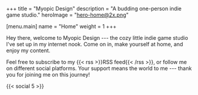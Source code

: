 +++
title = "Myopic Design"
description = "A budding one-person indie game studio."
heroImage = "hero-home@2x.png"

[menu.main]
name = "Home"
weight = 1
+++

Hey there, welcome to Myopic Design --- the cozy little indie game studio I've set up in my internet nook. Come on in, make yourself at home, and enjoy my content.

Feel free to subscribe to my {{< rss >}}RSS feed{{< /rss >}}, or follow me on different social platforms. Your support means the world to me --- thank you for joining me on this journey!

<!--more-->

{{< social 5 >}}
